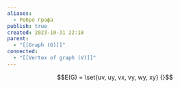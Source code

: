 ```yaml
---
aliases:
  - Ребро графа
publish: true
created: 2023-10-31 22:18
parent:
  - "[[Graph (G)]]"
connected:
  - "[[Vertex of graph (V)]]"
---
```


$$E(G) = \set{uv, uy, vx, vy, wy, xy} {}$$














